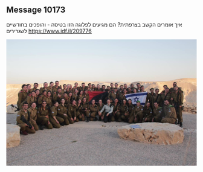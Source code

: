 ## Message 10173

איך אומרים הקשב בצרפתית?
הם מגיעים לפלוגה הזו בטיסה - והופכים 
בחודשיים לשגרירים
https://www.idf.il/209776

![Photo](10173/10173_photo.jpg)
